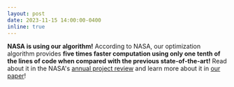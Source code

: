 ```yaml
---
layout: post
date: 2023-11-15 14:00:00-0400
inline: true
---
```


**NASA is using our algorithm!** According to NASA, our optimization algorithm provides **five times faster computation using only one tenth of the lines of code when compared with the previous state-of-the-art!** Read about it in the NASA's [annual project review](https://ntrs.nasa.gov/citations/20230011737) and learn more about it in [our paper](https://arc.aiaa.org/doi/abs/10.2514/6.2023-2003)! 

